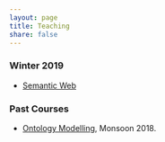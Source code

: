 ```yaml
---
layout: page
title: Teaching
share: false
---
```


### Winter 2019

  *	<a href="../teaching/2019/winter/semweb/">Semantic Web</a>    	

  
### Past Courses

  * <a href="../teaching/monsoon2018/ontmodelling/">Ontology Modelling</a>, Monsoon 2018.       